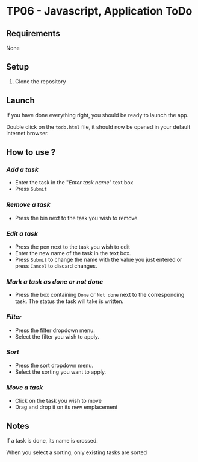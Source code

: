 # TP06 - Javascript, Application ToDo

## **Requirements**
None

## **Setup**
1. Clone the repository


## **Launch**
If you have done everything right, you should be ready to launch the app.

Double click on the ```todo.html``` file, it should now be opened in your default internet browser.


## **How to use ?**

### _Add a task_
* Enter the task in the "*Enter task name*" text box
* Press ```Submit```

### _Remove a task_
* Press the bin next to the task you wish to remove.

### _Edit a task_
* Press the pen next to the task you wish to edit
* Enter the new name of the task in the text box.
* Press ```Submit``` to change the name with the value you just entered or press ```Cancel``` to discard changes.

### _Mark a task as done or not done_
* Press the box containing ```Done``` or ```Not done``` next to the corresponding task. The status the task will take is written.

### _Filter_
* Press the filter dropdown menu.
* Select the filter you wish to apply.

### _Sort_
* Press the sort dropdown menu.
* Select the sorting you want to apply.

### _Move a task_
* Click on the task you wish to move
* Drag and drop it on its new emplacement

## **Notes**
If a task is done, its name is crossed.

When you select a sorting, only existing tasks are sorted

